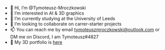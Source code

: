 - 👋 Hi, I’m @Tymoteusz-Mroczkowski
- 👀 I’m interested in AI & 3D graphics
- 🌱 I’m currently studying at the University of Leeds
- 💞️ I’m looking to collaborate on carrer-starter projects
- 📫 You can reach me by email tymoteuszmroczkowski@outlook.com or DM me on Discord, I am Tymoteusz#4827
- 🎨 My 3D portfolio is [here](https://tymen.artstation.com/)

<!---
Tymoteusz-Mroczkowski/Tymoteusz-Mroczkowski is a ✨ special ✨ repository because its `README.md` (this file) appears on your GitHub profile.
You can click the Preview link to take a look at your changes.
--->
